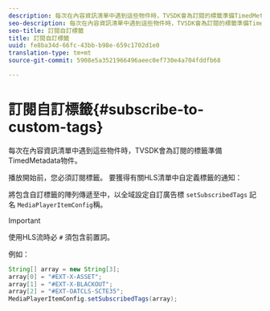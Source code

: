 ```yaml
---
description: 每次在內容資訊清單中遇到這些物件時，TVSDK會為訂閱的標籤準備TimedMetadata物件。
seo-description: 每次在內容資訊清單中遇到這些物件時，TVSDK會為訂閱的標籤準備TimedMetadata物件。
seo-title: 訂閱自訂標籤
title: 訂閱自訂標籤
uuid: fe8ba34d-66fc-43bb-b98e-659c1702d1e0
translation-type: tm+mt
source-git-commit: 5908e5a3521966496aeec0ef730e4a704fddfb68

---
```



# 訂閱自訂標籤{#subscribe-to-custom-tags}

每次在內容資訊清單中遇到這些物件時，TVSDK會為訂閱的標籤準備TimedMetadata物件。

播放開始前，您必須訂閱標籤。
要獲得有關HLS清單中自定義標籤的通知：

將包含自訂標籤的陣列傳遞至中，以全域設定自訂廣告標 `setSubscribedTags` 記名 `MediaPlayerItemConfig`稱。

>[!IMPORTANT]
>
>使用HLS流時必 `#` 須包含前置詞。

例如：

```java
String[] array = new String[3]; 
array[0] = "#EXT-X-ASSET"; 
array[1] = "#EXT-X-BLACKOUT"; 
array[2] = "#EXT-OATCLS-SCTE35"; 
MediaPlayerItemConfig.setSubscribedTags(array);
```

